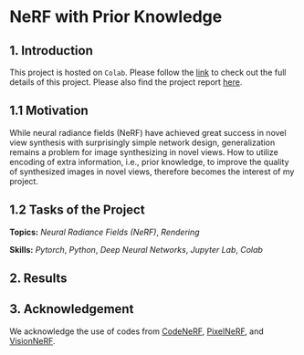 # NeRF with Prior Knowledge

## 1. Introduction

This project is hosted on `Colab`. Please follow the [link](https://drive.google.com/drive/folders/1oJkk1f5hWw_F-ndAl_hFj6-5HYAAj4gq?usp=sharing) to check out the full details of this project. Please also find the project report [here](CMPT985_Final_Report.pdf).

## 1.1 Motivation

While neural radiance fields (NeRF) have achieved great success in novel view synthesis with surprisingly simple network design, generalization remains a problem for image synthesizing in novel views. How to utilize encoding of extra information, i.e., prior knowledge, to improve the quality of synthesized images in novel views, therefore becomes the interest of my project.

## 1.2 Tasks of the Project



**Topics:** _Neural Radiance Fields (NeRF)_, _Rendering_

**Skills:** _Pytorch_, _Python_, _Deep Neural Networks_, _Jupyter Lab_, _Colab_

## 2. Results

## 3. Acknowledgement

We acknowledge the use of codes from [CodeNeRF](https://github.com/wbjang/code-nerf), [PixelNeRF](https://github.com/sxyu/pixel-nerf), and [VisionNeRF](https://github.com/ken2576/vision-nerf).
